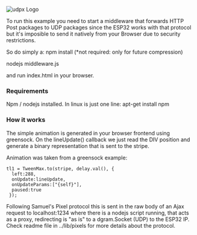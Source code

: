 ![udpx Logo](/examples/udpix-logo.png)

To run this example you need to start a middleware that forwards HTTP Post packages to UDP packages since the ESP32 works with that protocol but it's imposible to send it natively from your Browser due to security restrictions.

So do simply a:
npm install  (*not required: only for future compression)

nodejs middleware.js 

and run index.html in your browser.

### Requirements

Npm / nodejs installed.
In linux is just one line: apt-get install npm

### How it works 

The simple animation is generated in your browser frontend using greensock. On the lineUpdate() callback we just read the DIV position and generate a binary representation that is sent to the stripe.

Animation was taken from a greensock example: 

    tl1 = TweenMax.to(stripe, delay.val(), {
      left:288,
      onUpdate:lineUpdate,
      onUpdateParams:["{self}"],
      paused:true
     });

Following Samuel's Pixel protocol this is sent in the raw body of an Ajax request to localhost:1234 where there is a nodejs script running, that acts as a proxy, redirecting is "as is" to a dgram.Socket (UDP) to the ESP32 IP.
Check readme file in ../lib/pixels for more details about the protocol.